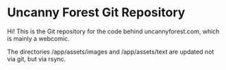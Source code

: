 # Uncanny Forest Git Repository

Hi!  This is the Git repository for the code behind uncannyforest.com, which
is mainly a webcomic.

The directories /app/assets/images and /app/assets/text are updated not via
git, but via rsync.
